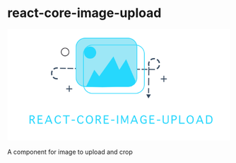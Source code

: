 # react-core-image-upload

<img src="./shots/REACT-CORE-IMAGE-UPLOAD-LOGO.png" />

A component for image to upload and crop
